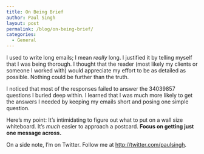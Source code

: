```yaml
---
title: On Being Brief
author: Paul Singh
layout: post
permalink: /blog/on-being-brief/
categories:
  - General
---
```

I used to write long emails; I mean *really* long. I justified it by telling myself that I was being thorough. I thought that the reader (most likely my clients or someone I worked with) would appreciate my effort to be as detailed as possible. Nothing could be further than the truth.

I noticed that most of the responses failed to answer the 34039857 questions I buried deep within. I learned that I was much more likely to get the answers I needed by keeping my emails short and posing one simple question.

Here&#8217;s my point: It&#8217;s intimidating to figure out what to put on a wall size whiteboard. It&#8217;s *much* easier to approach a postcard. **Focus on getting just one message across.**

On a side note, I&#8217;m on Twitter. Follow me at <http://twitter.com/paulsingh>.